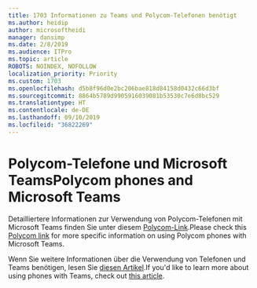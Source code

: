 ```yaml
---
title: 1703 Informationen zu Teams und Polycom-Telefonen benötigt
ms.author: heidip
author: microsoftheidi
manager: dansimp
ms.date: 2/8/2019
ms.audience: ITPro
ms.topic: article
ROBOTS: NOINDEX, NOFOLLOW
localization_priority: Priority
ms.custom: 1703
ms.openlocfilehash: d5b8f96d0e2bc206bae818d84158d0432c66d3bf
ms.sourcegitcommit: 8864b5789d9905916039081b53530c7e6d8bc529
ms.translationtype: HT
ms.contentlocale: de-DE
ms.lasthandoff: 09/10/2019
ms.locfileid: "36822269"
---
```

# <a name="polycom-phones-and-microsoft-teams"></a><span data-ttu-id="77404-102">Polycom-Telefone und Microsoft Teams</span><span class="sxs-lookup"><span data-stu-id="77404-102">Polycom phones and Microsoft Teams</span></span>

<span data-ttu-id="77404-103">Detailliertere Informationen zur Verwendung von Polycom-Telefonen mit Microsoft Teams finden Sie unter diesem [Polycom-Link](https://aka.ms/polycom-phones).</span><span class="sxs-lookup"><span data-stu-id="77404-103">Please check this [Polycom link](https://aka.ms/polycom-phones) for more specific information on using Polycom phones with Microsoft Teams.</span></span>

<span data-ttu-id="77404-104">Wenn Sie weitere Informationen über die Verwendung von Telefonen und Teams benötigen, lesen Sie [diesen Artikel](https://docs.microsoft.com/microsoftteams/phones-for-teams).</span><span class="sxs-lookup"><span data-stu-id="77404-104">If you'd like to learn more about using phones with Teams, check out [this article](https://docs.microsoft.com/microsoftteams/phones-for-teams).</span></span>
